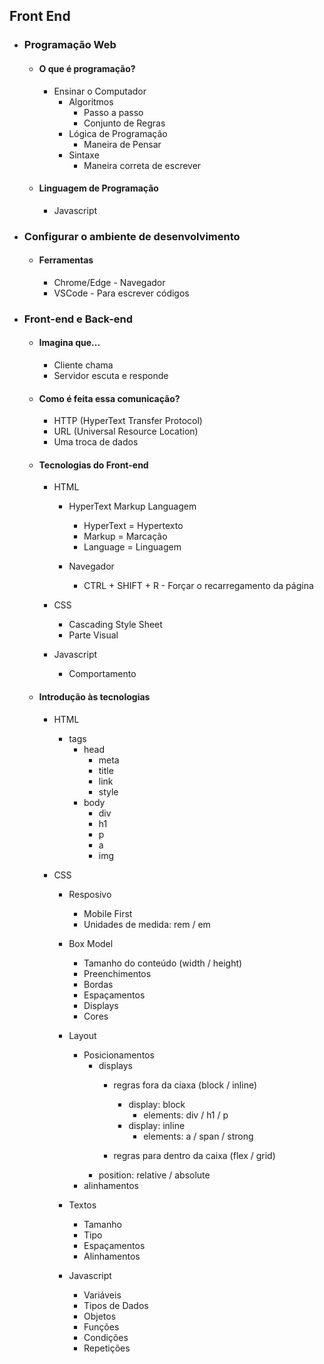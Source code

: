 ## Front End 

+ ### Programação Web
  + #### O que é programação?<br>
    + Ensinar o Computador
      + Algoritmos
        + Passo a passo
        + Conjunto de Regras
      + Lógica de Programação
        + Maneira de Pensar
      + Sintaxe
        + Maneira correta de escrever        
  + #### Linguagem de Programação 
    + Javascript 
    
+ ### Configurar o ambiente de desenvolvimento
  + #### Ferramentas 
    + Chrome/Edge - Navegador
    + VSCode - Para escrever códigos
    
+ ### Front-end e Back-end
  + #### Imagina que...
    + Cliente chama
    + Servidor escuta e responde
    
  + #### Como é feita essa comunicação?
    + HTTP (HyperText Transfer Protocol)
    + URL (Universal Resource Location)
    + Uma troca de dados
  
  + #### Tecnologias do Front-end
    + HTML 
      + HyperText Markup Languagem
        + HyperText = Hypertexto 
        + Markup = Marcação
        + Language = Linguagem

             
      + Navegador
        + CTRL + SHIFT + R - Forçar o recarregamento da página

    + CSS
      + Cascading Style Sheet
      + Parte Visual

    + Javascript
      + Comportamento

  + #### Introdução às tecnologias

    + HTML
      + tags
        + head
          + meta
          + title
          + link
          + style
        + body
          + div 
          + h1
          + p
          + a
          + img

    + CSS 
      + Resposivo
        + Mobile First
        + Unidades de medida: rem / em
    
      + Box Model 
        + Tamanho do conteúdo (width / height)
        + Preenchimentos 
        + Bordas
        + Espaçamentos
        + Displays
        + Cores
      
      + Layout 
        + Posicionamentos
          + displays
            + regras fora da ciaxa (block / inline)
              + display: block 
                + elements: div / h1 / p
              + display: inline
                + elements: a / span / strong

            + regras para dentro da caixa (flex / grid)
          + position: relative / absolute
        + alinhamentos

      + Textos 
        + Tamanho 
        + Tipo
        + Espaçamentos
        + Alinhamentos
      
      + Javascript
        + Variáveis
        + Tipos de Dados
        + Objetos
        + Funções 
        + Condições
        + Repetições

  
